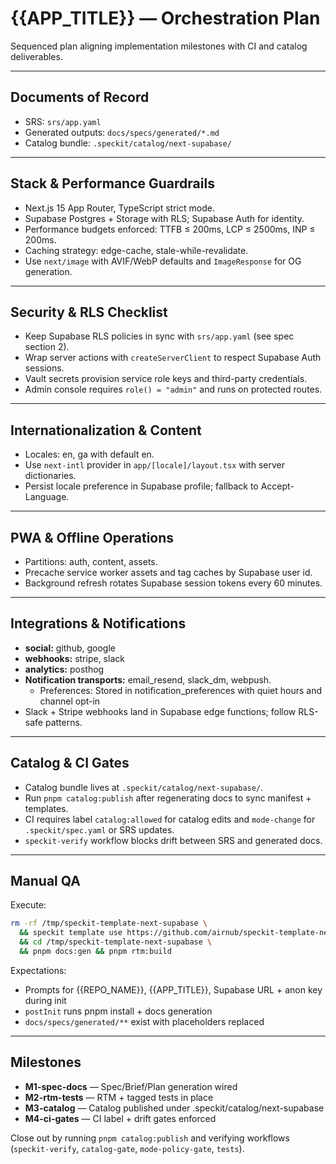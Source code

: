 # \{\{APP_TITLE\}\} — Orchestration Plan

Sequenced plan aligning implementation milestones with CI and catalog deliverables.

---

## Documents of Record
- SRS: `srs/app.yaml`
- Generated outputs: `docs/specs/generated/*.md`
- Catalog bundle: `.speckit/catalog/next-supabase/`


---

## Stack & Performance Guardrails
- Next.js 15 App Router, TypeScript strict mode.
- Supabase Postgres + Storage with RLS; Supabase Auth for identity.
- Performance budgets enforced: TTFB ≤ 200ms, LCP ≤ 2500ms, INP ≤ 200ms.
- Caching strategy: edge-cache, stale-while-revalidate.
- Use `next/image` with AVIF/WebP defaults and `ImageResponse` for OG generation.


---

## Security & RLS Checklist
- Keep Supabase RLS policies in sync with `srs/app.yaml` (see spec section 2).
- Wrap server actions with `createServerClient` to respect Supabase Auth sessions.
- Vault secrets provision service role keys and third-party credentials.
- Admin console requires `role() = "admin"` and runs on protected routes.


---

## Internationalization & Content
- Locales: en, ga with default en.
- Use `next-intl` provider in `app/[locale]/layout.tsx` with server dictionaries.
- Persist locale preference in Supabase profile; fallback to Accept-Language.


---

## PWA & Offline Operations
- Partitions: auth, content, assets.
- Precache service worker assets and tag caches by Supabase user id.
- Background refresh rotates Supabase session tokens every 60 minutes.


---

## Integrations & Notifications
- **social:** github, google
- **webhooks:** stripe, slack
- **analytics:** posthog
- **Notification transports:** email_resend, slack_dm, webpush.
  - Preferences: Stored in notification_preferences with quiet hours and channel opt-in
- Slack + Stripe webhooks land in Supabase edge functions; follow RLS-safe patterns.


---

## Catalog & CI Gates
- Catalog bundle lives at `.speckit/catalog/next-supabase/`.
- Run `pnpm catalog:publish` after regenerating docs to sync manifest + templates.
- CI requires label `catalog:allowed` for catalog edits and `mode-change` for `.speckit/spec.yaml` or SRS updates.
- `speckit-verify` workflow blocks drift between SRS and generated docs.


---

## Manual QA
Execute:
```bash
rm -rf /tmp/speckit-template-next-supabase \
  && speckit template use https://github.com/airnub/speckit-template-next-supabase /tmp/speckit-template-next-supabase \
  && cd /tmp/speckit-template-next-supabase \
  && pnpm docs:gen && pnpm rtm:build
```
Expectations:
- Prompts for \{\{REPO_NAME\}\}, \{\{APP_TITLE\}\}, Supabase URL + anon key during init
- `postInit` runs pnpm install + docs generation
- `docs/specs/generated/**` exist with placeholders replaced


---

## Milestones
- **M1-spec-docs** — Spec/Brief/Plan generation wired
- **M2-rtm-tests** — RTM + tagged tests in place
- **M3-catalog** — Catalog published under .speckit/catalog/next-supabase
- **M4-ci-gates** — CI label + drift gates enforced

Close out by running `pnpm catalog:publish` and verifying workflows (`speckit-verify`, `catalog-gate`, `mode-policy-gate`, `tests`).
